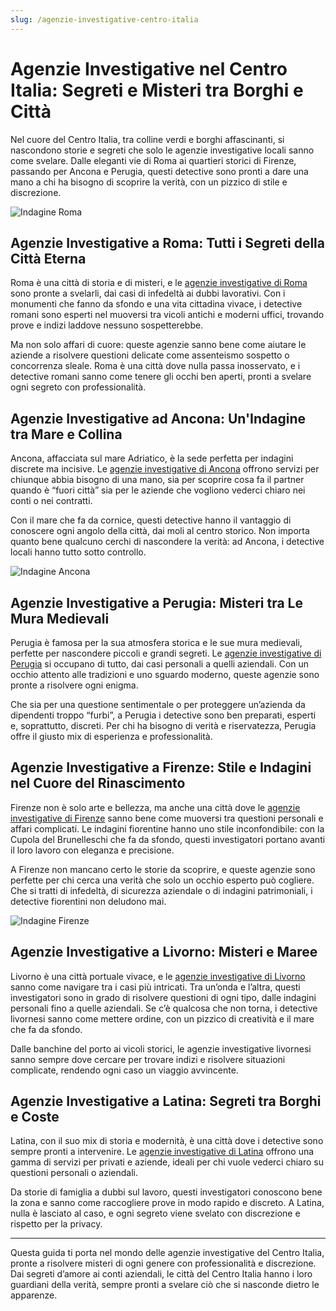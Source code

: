 ```yaml
---
slug: /agenzie-investigative-centro-italia
---
```

# Agenzie Investigative nel Centro Italia: Segreti e Misteri tra Borghi e Città

Nel cuore del Centro Italia, tra colline verdi e borghi affascinanti, si nascondono storie e segreti che solo le agenzie investigative locali sanno come svelare. Dalle eleganti vie di Roma ai quartieri storici di Firenze, passando per Ancona e Perugia, questi detective sono pronti a dare una mano a chi ha bisogno di scoprire la verità, con un pizzico di stile e discrezione.

![Indagine Roma](/guide-img/output/14.jpg)

## Agenzie Investigative a Roma: Tutti i Segreti della Città Eterna

Roma è una città di storia e di misteri, e le [agenzie investigative di Roma](https://www.impresaitalia.info/746/1/agenzie-investigative/roma.aspx) sono pronte a svelarli, dai casi di infedeltà ai dubbi lavorativi. Con i monumenti che fanno da sfondo e una vita cittadina vivace, i detective romani sono esperti nel muoversi tra vicoli antichi e moderni uffici, trovando prove e indizi laddove nessuno sospetterebbe.

Ma non solo affari di cuore: queste agenzie sanno bene come aiutare le aziende a risolvere questioni delicate come assenteismo sospetto o concorrenza sleale. Roma è una città dove nulla passa inosservato, e i detective romani sanno come tenere gli occhi ben aperti, pronti a svelare ogni segreto con professionalità.

## Agenzie Investigative ad Ancona: Un'Indagine tra Mare e Collina

Ancona, affacciata sul mare Adriatico, è la sede perfetta per indagini discrete ma incisive. Le [agenzie investigative di Ancona](https://www.impresaitalia.info/746/1/agenzie-investigative/ancona.aspx) offrono servizi per chiunque abbia bisogno di una mano, sia per scoprire cosa fa il partner quando è “fuori città” sia per le aziende che vogliono vederci chiaro nei conti o nei contratti.

Con il mare che fa da cornice, questi detective hanno il vantaggio di conoscere ogni angolo della città, dai moli al centro storico. Non importa quanto bene qualcuno cerchi di nascondere la verità: ad Ancona, i detective locali hanno tutto sotto controllo.

![Indagine Ancona](/guide-img/output/15.jpg)

## Agenzie Investigative a Perugia: Misteri tra Le Mura Medievali

Perugia è famosa per la sua atmosfera storica e le sue mura medievali, perfette per nascondere piccoli e grandi segreti. Le [agenzie investigative di Perugia](https://www.impresaitalia.info/746/1/agenzie-investigative/perugia.aspx) si occupano di tutto, dai casi personali a quelli aziendali. Con un occhio attento alle tradizioni e uno sguardo moderno, queste agenzie sono pronte a risolvere ogni enigma.

Che sia per una questione sentimentale o per proteggere un’azienda da dipendenti troppo “furbi”, a Perugia i detective sono ben preparati, esperti e, soprattutto, discreti. Per chi ha bisogno di verità e riservatezza, Perugia offre il giusto mix di esperienza e professionalità.

## Agenzie Investigative a Firenze: Stile e Indagini nel Cuore del Rinascimento

Firenze non è solo arte e bellezza, ma anche una città dove le [agenzie investigative di Firenze](https://www.impresaitalia.info/746/1/agenzie-investigative/firenze.aspx) sanno bene come muoversi tra questioni personali e affari complicati. Le indagini fiorentine hanno uno stile inconfondibile: con la Cupola del Brunelleschi che fa da sfondo, questi investigatori portano avanti il loro lavoro con eleganza e precisione.

A Firenze non mancano certo le storie da scoprire, e queste agenzie sono perfette per chi cerca una verità che solo un occhio esperto può cogliere. Che si tratti di infedeltà, di sicurezza aziendale o di indagini patrimoniali, i detective fiorentini non deludono mai.

![Indagine Firenze](/guide-img/output/16.jpg)

## Agenzie Investigative a Livorno: Misteri e Maree

Livorno è una città portuale vivace, e le [agenzie investigative di Livorno](https://www.impresaitalia.info/746/1/agenzie-investigative/livorno.aspx) sanno come navigare tra i casi più intricati. Tra un’onda e l’altra, questi investigatori sono in grado di risolvere questioni di ogni tipo, dalle indagini personali fino a quelle aziendali. Se c’è qualcosa che non torna, i detective livornesi sanno come mettere ordine, con un pizzico di creatività e il mare che fa da sfondo.

Dalle banchine del porto ai vicoli storici, le agenzie investigative livornesi sanno sempre dove cercare per trovare indizi e risolvere situazioni complicate, rendendo ogni caso un viaggio avvincente.

## Agenzie Investigative a Latina: Segreti tra Borghi e Coste

Latina, con il suo mix di storia e modernità, è una città dove i detective sono sempre pronti a intervenire. Le [agenzie investigative di Latina](https://www.impresaitalia.info/746/1/agenzie-investigative/latina.aspx) offrono una gamma di servizi per privati e aziende, ideali per chi vuole vederci chiaro su questioni personali o aziendali.

Da storie di famiglia a dubbi sul lavoro, questi investigatori conoscono bene la zona e sanno come raccogliere prove in modo rapido e discreto. A Latina, nulla è lasciato al caso, e ogni segreto viene svelato con discrezione e rispetto per la privacy.

---

Questa guida ti porta nel mondo delle agenzie investigative del Centro Italia, pronte a risolvere misteri di ogni genere con professionalità e discrezione. Dai segreti d’amore ai conti aziendali, le città del Centro Italia hanno i loro guardiani della verità, sempre pronti a svelare ciò che si nasconde dietro le apparenze.
